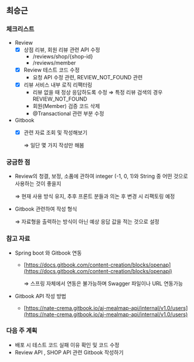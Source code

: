 
## 최승근


### 체크리스트

- Review
    - [x]  상점 리뷰, 회원 리뷰 관련 API 수정
        - /reviews/shop/{shop-id}
        - /reviews/member
    - [x]  Review 테스트 코드 수정
        - 요청 API 수정 관련, REVIEW_NOT_FOUND 관련
    - [x]  리뷰 서비스 내부 로직 리팩터링
        - 리뷰 없을 때 정상 응답하도록 수정 ⇒ 특정 리뷰 검색의 경우 REVIEW_NOT_FOUND
        - 회원(Member) 검증 코드 삭제
        - @Transactional 관련 부분 수정
- Gitbook
    - [x]  관련 자료 조회 및 작성해보기
        
        ⇒ 일단 몇 가지 작성만 해봄
        

### 궁금한 점

- Review의 청결, 보정, 소품에 관하여 integer (-1, 0, 1)와 String 중 어떤 것으로 사용하는 것이 좋을지
    
    ⇒ 현재 사용 방식 유지, 추후 프론트 분들과 의논 후 변경 시 리팩토링 예정
    
- Gitbook 관련하여 작성 형식
    
    ⇒ 자료형을 출력하는 방식이 아닌 예상 응답 값을 적는 것으로 설정
    

### 참고 자료

- Spring boot 와 Gitbook 연동
    - [https://docs.gitbook.com/content-creation/blocks/openap](https://docs.gitbook.com/content-creation/blocks/openapi)
        
        ⇒ 스프링 자체에서 연동은 불가능하며 Swagger 파일이나 URL 연동가능
        
    
- Gitbook API 작성 방법
    - [https://nate-crema.gitbook.io/aj-mealmap-api/internal/v1.0/users](https://nate-crema.gitbook.io/aj-mealmap-api/internal/v1.0/users)


### 다음 주 계획

- 배포 시 테스트 코드 실패 이유 확인 및 코드 수정
- Review API , SHOP API 관련 Gitbook 작성하기
